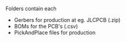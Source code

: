 
Folders contain each
- Gerbers for production at eg. JLCPCB (.zip)
- BOMs for the PCB's (.csv)
- PickAndPlace files for production
